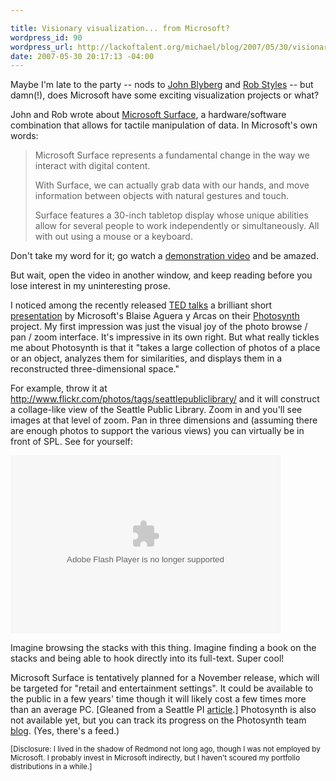 ```yaml
--- 

title: Visionary visualization... from Microsoft?
wordpress_id: 90
wordpress_url: http://lackoftalent.org/michael/blog/2007/05/30/visionary-visualization-from-microsoft/
date: 2007-05-30 20:17:13 -04:00
---
```

Maybe I'm late to the party -- nods to <a href="http://www.blyberg.net/2007/05/30/yes-to-all-yes-to-all/" target="_blank">John Blyberg</a> and <a href="http://www.dynamicorange.com/blog/archives/interaction-design/microsoft_in_on.html" target="_blank">Rob Styles</a> -- but damn(!), does Microsoft have some exciting visualization projects or what?

John and Rob wrote about <a href="http://www.microsoft.com/surface/" target="_blank">Microsoft Surface</a>, a hardware/software combination that allows for tactile manipulation of data.  In Microsoft's own words:
<blockquote>
Microsoft Surface represents a fundamental change in the way we interact with digital content.

With Surface, we can actually grab data with our hands, and move information between objects with natural gestures and touch.

Surface features a 30-inch tabletop display whose unique abilities allow for several people to work independently or simultaneously. All with out using a mouse or a keyboard.
</blockquote>Don't take my word for it; go watch a <a target="_blank" href="http://zdnet.com.com/1606-2_2-6186146.html?tag=nl.e589">demonstration video</a> and be amazed.  

But wait, open the video in another window, and keep reading before you lose interest in my uninteresting prose.

I noticed among the recently released <a href="http://www.ted.com/talks" target="_blank">TED talks</a> a brilliant short <a href="http://www.ted.com/index.php/talks/view/id/129" target="_blank">presentation</a> by Microsoft's Blaise Aguera y Arcas on their <a href="http://labs.live.com/photosynth/" target="_blank">Photosynth</a> project.  My first impression was just the visual joy of the photo browse / pan / zoom interface.  It's impressive in its own right.  But what really tickles me about Photosynth is that it "takes a large collection of photos of a place or an object, analyzes them for similarities, and displays them in a reconstructed three-dimensional space."  

For example, throw it at http://www.flickr.com/photos/tags/seattlepubliclibrary/ and it will construct a collage-like view of the Seattle Public Library.  Zoom in and you'll see images at that level of zoom.  Pan in three dimensions and (assuming there are enough photos to support the various views) you can virtually be in front of SPL.  See for yourself:

<!--cut and paste--><object classid="clsid:d27cdb6e-ae6d-11cf-96b8-444553540000" codebase="http://download.macromedia.com/pub/shockwave/cabs/flash/swflash.cab#version=8,0,0,0" width="432" height="285" id="VE_Player" align="middle"><param name="movie" value="http://static.videoegg.com/ted/flash/loader.swf"></param><param NAME="FlashVars" VALUE="bgColor=FFFFFF&file=http://static.videoegg.com/ted/movies/BLAISEAGUERAYARCAS-2007_high.flv&autoPlay=false&fullscreenURL=http://static.videoegg.com/ted/flash/fullscreen.html&forcePlay=false&logo=&allowFullscreen=true"></param><param name="quality" value="high"></param><param name="allowScriptAccess" value="always"></param><param name="bgcolor" value="#FFFFFF"></param><param name="scale" value="noscale"></param><param name="wmode" value="window"><embed src="http://static.videoegg.com/ted/flash/loader.swf" FlashVars="bgColor=FFFFFF&file=http://static.videoegg.com/ted/movies/BLAISEAGUERAYARCAS-2007_high.flv&autoPlay=false&fullscreenURL=http://static.videoegg.com/ted/flash/fullscreen.html&forcePlay=false&logo=&allowFullscreen=true" quality="high" allowScriptAccess="always" bgcolor="#FFFFFF" scale="noscale" wmode="window" width="432" height="285" name="VE_Player" align="middle" type="application/x-shockwave-flash" pluginspage="http://www.macromedia.com/go/getflashplayer"></embed></param></object>

Imagine browsing the stacks with this thing.  Imagine finding a book on the stacks and being able to hook directly into its full-text.  Super cool!

Microsoft Surface is tentatively planned for a November release, which will be targeted for "retail and entertainment settings".  It could be available to the public in a few years' time though it will likely cost a few times more than an average PC. [Gleaned from a Seattle PI <a href="http://seattlepi.nwsource.com/business/317737_msftdevice30.html" target="_blank">article</a>.]  Photosynth is also not available yet, but you can track its progress on the Photosynth team <a href="http://labs.live.com/photosynth/blogs/" target="_blank">blog</a>.  (Yes, there's a feed.)

<small>[Disclosure: I lived in the shadow of Redmond not long ago, though I was not employed by Microsoft.  I probably invest in Microsoft indirectly, but I haven't scoured my portfolio distributions in a while.]</small>
